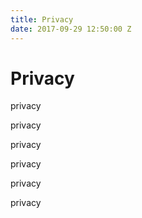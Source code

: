 ```yaml
---
title: Privacy
date: 2017-09-29 12:50:00 Z
---
```


# Privacy

privacy

privacy

privacy

privacy

privacy

privacy